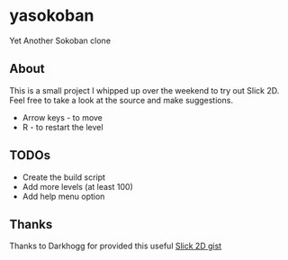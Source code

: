 # yasokoban

Yet Another Sokoban clone

## About

This is a small project I whipped up over the weekend to try out Slick 2D.  Feel free to take a look at the source and make suggestions.

* Arrow keys - to move
* R - to restart the level

## TODOs

* Create the build script
* Add more levels (at least 100)
* Add help menu option

## Thanks

Thanks to Darkhogg for provided this useful [Slick 2D gist](https://gist.github.com/1467056/aadc59f45a57cc86d9686c88facc8ef8de06ab86)

